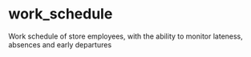 # work_schedule
Work schedule of store employees, with the ability to monitor lateness, absences and early departures
